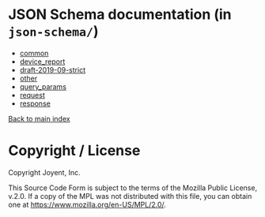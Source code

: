 # JSON Schema documentation (in `json-schema/`)

* [common](../json-schema/common.json)
* [device_report](../json-schema/device_report.json)
* [draft-2019-09-strict](../json-schema/draft-2019-09-strict.json)
* [other](../json-schema/other.json)
* [query_params](../json-schema/query_params.json)
* [request](../json-schema/request.json)
* [response](../json-schema/response.json)

[Back to main index](../)

# Copyright / License

Copyright Joyent, Inc.

This Source Code Form is subject to the terms of the Mozilla Public License,
v.2.0. If a copy of the MPL was not distributed with this file, you can
obtain one at <https://www.mozilla.org/en-US/MPL/2.0/>.
